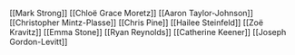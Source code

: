 [[Mark Strong]]
[[Chloë Grace Moretz]]
[[Aaron Taylor-Johnson]]
[[Christopher Mintz-Plasse]]
[[Chris Pine]]
[[Hailee Steinfeld]]
[[Zoë Kravitz]]
[[Emma Stone]]
[[Ryan Reynolds]]
[[Catherine Keener]]
[[Joseph Gordon-Levitt]]
